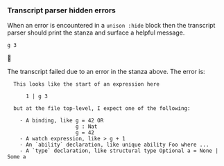 ### Transcript parser hidden errors

When an error is encountered in a `unison :hide` block
then the transcript parser should print the stanza
and surface a helpful message.

``` unison :hide
g 3
```

🛑

The transcript failed due to an error in the stanza above. The error is:

``` 
  This looks like the start of an expression here 
  
      1 | g 3
  
  but at the file top-level, I expect one of the following:
  
    - A binding, like g = 42 OR
                      g : Nat
                      g = 42
    - A watch expression, like > g + 1
    - An `ability` declaration, like unique ability Foo where ...
    - A `type` declaration, like structural type Optional a = None | Some a
  
```
